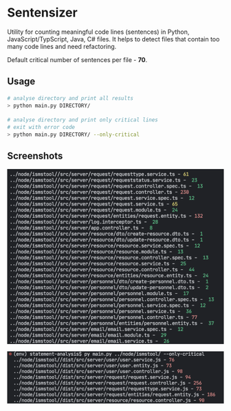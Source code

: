 # Sentensizer

Utility for counting meaningful code lines (sentences) in Python, JavaScript/TypScript, Java, C# files. It helps to detect files that contain too many code lines and need refactoring.

Default critical number of sentences per file - **70**.

## Usage

```bash
# analyse directory and print all results
> python main.py DIRECTORY/

# analyse directory and print only critical lines
# exit with error code
> python main.py DIRECTORY/ --only-critical
```

## Screenshots

![Default run](/i/general.png)

![Only critical run](/i/only-critical.png)